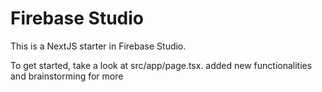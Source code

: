 # Firebase Studio

This is a NextJS starter in Firebase Studio.

To get started, take a look at src/app/page.tsx.
added new functionalities and brainstorming for more
